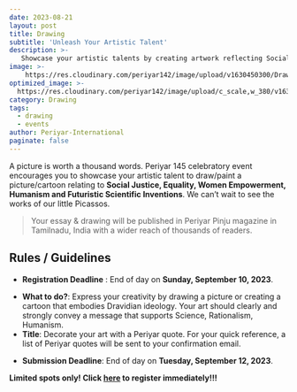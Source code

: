 ```yaml
---
date: 2023-08-21
layout: post
title: Drawing
subtitle: 'Unleash Your Artistic Talent'
description: >-
   Showcase your artistic talents by creating artwork reflecting Social Justice, Equality, Women Empowerment, Humanism and Futuristic Scientific Inventions.
image: >-
    https://res.cloudinary.com/periyar142/image/upload/v1630450300/Drawing_mudrde.jpg
optimized_image: >-
  https://res.cloudinary.com/periyar142/image/upload/c_scale,w_380/v1630450300/Drawing_mudrde.jpg
category: Drawing
tags:
  - drawing
  - events
author: Periyar-International
paginate: false
---
```

A picture is worth a thousand words. Periyar 145 celebratory event encourages you to showcase your artistic talent to draw/paint a picture/cartoon relating to **Social Justice, Equality, Women Empowerment, Humanism and Futuristic Scientific Inventions**. We can’t wait to see the works of our little Picassos.

> Your essay & drawing will be published in Periyar Pinju magazine in Tamilnadu, India with a wider reach of thousands of readers. 
 
## Rules / Guidelines

- **Registration Deadline** : End of day on **Sunday, September 10, 2023**.
* **What to do?**: Express your creativity by drawing a picture or creating a cartoon that embodies Dravidian ideology. Your art should clearly and strongly convey a message that supports Science, Rationalism, Humanism.
* **Title**: Decorate your art with a Periyar quote.  For your quick reference, a list of Periyar quotes will be sent to your confirmation email.
- **Submission Deadline**: End of day on **Tuesday, September 12, 2023**.

**Limited spots only! Click [here](/register/) to register immediately!!!**
